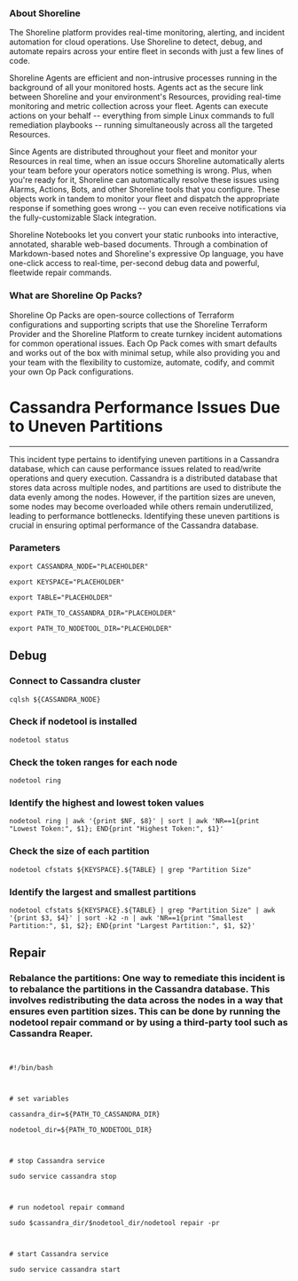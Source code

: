 
### About Shoreline
The Shoreline platform provides real-time monitoring, alerting, and incident automation for cloud operations. Use Shoreline to detect, debug, and automate repairs across your entire fleet in seconds with just a few lines of code.

Shoreline Agents are efficient and non-intrusive processes running in the background of all your monitored hosts. Agents act as the secure link between Shoreline and your environment's Resources, providing real-time monitoring and metric collection across your fleet. Agents can execute actions on your behalf -- everything from simple Linux commands to full remediation playbooks -- running simultaneously across all the targeted Resources.

Since Agents are distributed throughout your fleet and monitor your Resources in real time, when an issue occurs Shoreline automatically alerts your team before your operators notice something is wrong. Plus, when you're ready for it, Shoreline can automatically resolve these issues using Alarms, Actions, Bots, and other Shoreline tools that you configure. These objects work in tandem to monitor your fleet and dispatch the appropriate response if something goes wrong -- you can even receive notifications via the fully-customizable Slack integration.

Shoreline Notebooks let you convert your static runbooks into interactive, annotated, sharable web-based documents. Through a combination of Markdown-based notes and Shoreline's expressive Op language, you have one-click access to real-time, per-second debug data and powerful, fleetwide repair commands.

### What are Shoreline Op Packs?
Shoreline Op Packs are open-source collections of Terraform configurations and supporting scripts that use the Shoreline Terraform Provider and the Shoreline Platform to create turnkey incident automations for common operational issues. Each Op Pack comes with smart defaults and works out of the box with minimal setup, while also providing you and your team with the flexibility to customize, automate, codify, and commit your own Op Pack configurations.

# Cassandra Performance Issues Due to Uneven Partitions
---

This incident type pertains to identifying uneven partitions in a Cassandra database, which can cause performance issues related to read/write operations and query execution. Cassandra is a distributed database that stores data across multiple nodes, and partitions are used to distribute the data evenly among the nodes. However, if the partition sizes are uneven, some nodes may become overloaded while others remain underutilized, leading to performance bottlenecks. Identifying these uneven partitions is crucial in ensuring optimal performance of the Cassandra database.

### Parameters
```shell
export CASSANDRA_NODE="PLACEHOLDER"

export KEYSPACE="PLACEHOLDER"

export TABLE="PLACEHOLDER"

export PATH_TO_CASSANDRA_DIR="PLACEHOLDER"

export PATH_TO_NODETOOL_DIR="PLACEHOLDER"
```

## Debug

### Connect to Cassandra cluster
```shell
cqlsh ${CASSANDRA_NODE}
```

### Check if nodetool is installed
```shell
nodetool status
```

### Check the token ranges for each node
```shell
nodetool ring
```

### Identify the highest and lowest token values
```shell
nodetool ring | awk '{print $NF, $8}' | sort | awk 'NR==1{print "Lowest Token:", $1}; END{print "Highest Token:", $1}'
```

### Check the size of each partition
```shell
nodetool cfstats ${KEYSPACE}.${TABLE} | grep "Partition Size"
```

### Identify the largest and smallest partitions
```shell
nodetool cfstats ${KEYSPACE}.${TABLE} | grep "Partition Size" | awk '{print $3, $4}' | sort -k2 -n | awk 'NR==1{print "Smallest Partition:", $1, $2}; END{print "Largest Partition:", $1, $2}'
```

## Repair

### Rebalance the partitions: One way to remediate this incident is to rebalance the partitions in the Cassandra database. This involves redistributing the data across the nodes in a way that ensures even partition sizes. This can be done by running the nodetool repair command or by using a third-party tool such as Cassandra Reaper.
```shell


#!/bin/bash



# set variables

cassandra_dir=${PATH_TO_CASSANDRA_DIR}

nodetool_dir=${PATH_TO_NODETOOL_DIR}



# stop Cassandra service

sudo service cassandra stop



# run nodetool repair command

sudo $cassandra_dir/$nodetool_dir/nodetool repair -pr



# start Cassandra service

sudo service cassandra start


```